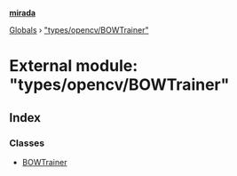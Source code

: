 **[mirada](../README.md)**

[Globals](../README.md) › ["types/opencv/BOWTrainer"](_types_opencv_bowtrainer_.md)

# External module: "types/opencv/BOWTrainer"

## Index

### Classes

* [BOWTrainer](../classes/_types_opencv_bowtrainer_.bowtrainer.md)